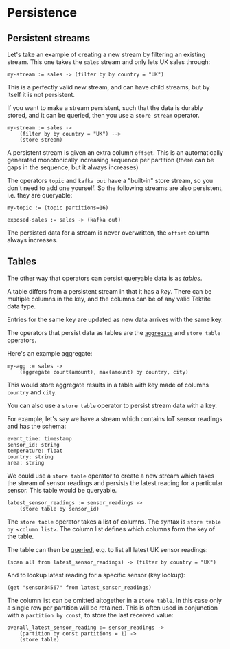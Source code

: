 # Persistence

## Persistent streams

Let's take an example of creating a new stream by filtering an existing stream. This one takes the `sales` stream and only lets UK sales through:

```
my-stream := sales -> (filter by by country = "UK")
```

This is a perfectly valid new stream, and can have child streams, but by itself it is not persistent.

If you want to make a stream persistent, such that the data is durably stored, and it can be queried, then you use
a `store stream` operator.

```
my-stream := sales ->
    (filter by by country = "UK") -->
    (store stream)
```

A persistent stream is given an extra column `offset`. This is an automatically generated monotonically increasing sequence
per partition (there can be gaps in the sequence, but it always increases)

The operators `topic` and `kafka out` have a "built-in" store stream, so you don't need to add one yourself. So the following
streams are also persistent, i.e. they are queryable:

```
my-topic := (topic partitions=16)

exposed-sales := sales -> (kafka out)
```
The persisted data for a stream is never overwritten, the `offset` column always increases.

## Tables

The other way that operators can persist queryable data is as *tables*.

A table differs from a persistent stream in that it has a *key*. There can be multiple columns in the key, and the columns
can be of any valid Tektite data type.

Entries for the same key are updated as new data arrives with the same key.

The operators that persist data as tables are the [`aggregate`](aggregating.md) and `store table` operators.

Here's an example aggregate:

```
my-agg := sales ->
    (aggregate count(amount), max(amount) by country, city)
```

This would store aggregate results in a table with key made of columns `country` and `city`.

You can also use a `store table` operator to persist stream data with a key.

For example, let's say we have a stream which contains IoT sensor readings and has the schema:

```
event_time: timestamp
sensor_id: string
temperature: float
country: string
area: string
```

We could use a `store table` operator to create a new stream which takes the stream of sensor readings and persists the latest 
reading for a particular sensor. This table would be queryable.

```
latest_sensor_readings := sensor_readings ->
    (store table by sensor_id)
```

The `store table` operator takes a list of columns.  The syntax is `store table by <column list>`. The column list defines
which columns form the key of the table.

The table can then be [queried](queries.md), e.g. to list all latest UK sensor readings:

```
(scan all from latest_sensor_readings) -> (filter by country = "UK")
```

And to lookup latest reading for a specific sensor (key lookup):

```
(get "sensor34567" from latest_sensor_readings)
```

The column list can be omitted altogether in a `store table`. In this case only a single row per partition will be retained.
This is often used in conjunction with a `partition by const`, to store the last received value:

```
overall_latest_sensor_reading := sensor_readings ->
    (partition by const partitions = 1) ->
    (store table)
```
